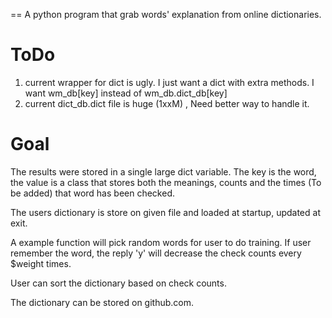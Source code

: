 == A python program that grab words' explanation from online dictionaries. 

# ToDo
  1.  current wrapper for dict is ugly.  I just want a dict with extra methods.  I want wm_db[key] instead of wm_db.dict_db[key]
  1.  current dict_db.dict file is huge (1xxM) , Need better way to handle it. 

# Goal
The results were stored in a single large dict variable. The key is the word, the value is a class that stores 
both the meanings, counts and the times (To be added) that word has been checked. 

The  users dictionary is store on given file and loaded at startup, updated at exit.  

A example function will pick random words for user to do training. If user remember the word, the reply 'y' will decrease
the check counts every $weight times.  

User can sort the dictionary based on check counts.

The dictionary can be stored on github.com.
